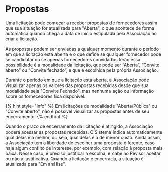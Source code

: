# Propostas

Uma licitação pode começar a receber propostas de fornecedores assim que sua situação for atualizada para "Aberta", o que acontece de forma automática quando chega a data de início estipulada pela Associação ao criar a licitação.

As propostas podem ser enviadas a qualquer momento durante o período em que a licitação está aberta e o que define se qualquer fornecedor pode se candidatar ou se apenas fornecedores convidados terão essa possibilidade é a modalidade da licitação, que pode ser “Aberta”, “Convite aberto” ou “Convite fechado”, e que é escolhida pela própria Associação.

Durante o período em que a licitação está aberta, a Associação pode visualizar apenas os valores das propostas recebidas desde que sua modalidade seja "Convite Fechado", mas  nenhuma ação ou informação sobre os fornecedores fica disponível.

{% hint style="info" %}
Em licitações de modalidade "Aberta/Pública" ou "Convite aberto", não é possível visualizar as propostas antes de seu encerramento.
{% endhint %}

Quando o prazo de encerramento da licitação é atingido, a Associação poderá acessar as propostas recebidas. O Sistema indica automaticamente qual delas é a melhor, ou seja, qual delas é a de menor custo. Ainda assim, a Associação tem a liberdade de escolher uma proposta diferente, caso haja algum conflito de interesse, por exemplo, com relação à proposta mais baixa. Nesse caso, é preciso justificar a escolha, e cabe ao Revisor aceitar ou não a justificativa. Quando a licitação é encerrada, a situação é atualizada para "Em análise".
